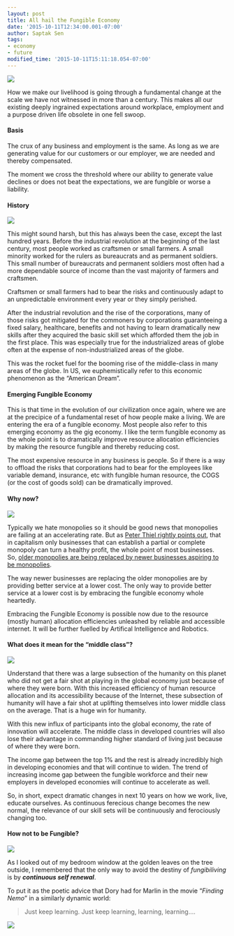 ```yaml
---
layout: post
title: All hail the Fungible Economy
date: '2015-10-11T12:34:00.001-07:00'
author: Saptak Sen
tags:
- economy
- future
modified_time: '2015-10-11T15:11:18.054-07:00'
---
```


![](https://cdn-images-2.medium.com/max/1600/1*zRLZUyOsk53i2gXVjkM_OQ.jpeg)

How we make our livelihood is going through a fundamental change at the scale we have not witnessed in more than a century. This makes all our existing deeply ingrained expectations around workplace, employment and a purpose driven life obsolete in one fell swoop.

#### Basis

The crux of any business and employment is the same. As long as we are generating value for our customers or our employer, we are needed and thereby compensated.

The moment we cross the threshold where our ability to generate value declines or does not beat the expectations, we are fungible or worse a liability.

#### History

![](https://cdn-images-2.medium.com/max/1600/1*hvOAW0bqcMTn0NmQ3JGRvQ.jpeg)

This might sound harsh, but this has always been the case, except the last hundred years. Before the industrial revolution at the beginning of the last century, most people worked as craftsmen or small farmers. A small minority worked for the rulers as bureaucrats and as permanent soldiers. This small number of bureaucrats and permanent soldiers most often had a more dependable source of income than the vast majority of farmers and craftsmen.

Craftsmen or small farmers had to bear the risks and continuously adapt to an unpredictable environment every year or they simply perished.

After the industrial revolution and the rise of the corporations, many of those risks got mitigated for the commoners by corporations guaranteeing a fixed salary, healthcare, benefits and not having to learn dramatically new skills after they acquired the basic skill set which afforded them the job in the first place. This was especially true for the industrialized areas of globe often at the expense of non-industrialized areas of the globe.

This was the rocket fuel for the booming rise of the middle-class in many areas of the globe. In US, we euphemistically refer to this economic phenomenon as the “American Dream”.

#### Emerging Fungible Economy

This is that time in the evolution of our civilization once again, where we are at the precipice of a fundamental reset of how people make a living. We are entering the era of a fungible economy. Most people also refer to this emerging economy as the gig economy. I like the term fungible economy as the whole point is to dramatically improve resource allocation efficiencies by making the resource fungible and thereby reducing cost.

The most expensive resource in any business is people. So if there is a way to offload the risks that corporations had to bear for the employees like variable demand, insurance, etc with fungible human resource, the COGS (or the cost of goods sold) can be dramatically improved.

#### Why now?

![](https://cdn-images-2.medium.com/max/1600/1*OmWfnnnDehJENvtgxiAHjg.jpeg)

Typically we hate monopolies so it should be good news that monopolies are failing at an accelerating rate. But as [Peter Thiel rightly points out](http://www.wsj.com/articles/peter-thiel-competition-is-for-losers-1410535536), that in capitalism only businesses that can establish a partial or complete monopoly can turn a healthy profit, the whole point of most businesses. So, [older monopolies are being replaced by newer businesses aspiring to be monopolies](http://www.washingtonpost.com/blogs/wonkblog/wp/2014/06/20/taxi-medallions-have-been-the-best-investment-in-america-for-years-now-uber-may-be-changing-that).

The way newer businesses are replacing the older monopolies are by providing better service at a lower cost. The only way to provide better service at a lower cost is by embracing the fungible economy whole heartedly.

Embracing the Fungible Economy is possible now due to the resource (mostly human) allocation efficiencies unleashed by reliable and accessible internet. It will be further fuelled by Artifical Intelligence and Robotics.

#### What does it mean for the “middle class”?

![](https://cdn-images-2.medium.com/max/1600/1*z8PF_VGQVHijUxnGJXQDwA.jpeg)

Understand that there was a large subsection of the humanity on this planet who did not get a fair shot at playing in the global economy just because of where they were born. With this increased efficiency of human resource allocation and its accessibility because of the Internet, these subsection of humanity will have a fair shot at uplifting themselves into lower middle class on the average. That is a huge win for humanity.

With this new influx of participants into the global economy, the rate of innovation will accelerate. The middle class in developed countries will also lose their advantage in commanding higher standard of living just because of where they were born.

The income gap between the top 1% and the rest is already incredibly high in developing economies and that will continue to widen. The trend of increasing income gap between the fungible workforce and their new employers in developed economies will continue to accelerate as well.

So, in short, expect dramatic changes in next 10 years on how we work, live, educate ourselves. As continuous ferecious change becomes the new normal, the relevance of our skill sets will be continuously and ferociously changing too.

#### How not to be Fungible?

![](https://cdn-images-2.medium.com/max/1600/1*O-pE04ggKe37lNlv6_2fEg.jpeg)

As I looked out of my bedroom window at the golden leaves on the tree outside, I remembered that the only way to avoid the destiny of _fungibiliving_ is by **_continuous self renewal_**.

To put it as the poetic advice that Dory had for Marlin in the movie “_Finding Nemo_” in a similarly dynamic world:

> Just keep learning. Just keep learning, learning, learning….

![](https://cdn-images-2.medium.com/max/1600/1*8YpQhp1QUJMAUDFhhuet1A.gif)

